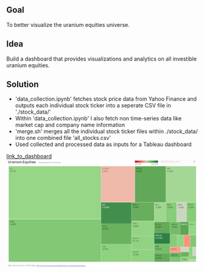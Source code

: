 ## Goal

To better visualize the uranium equities universe.

## Idea

Build a dashboard that provides visualizations and analytics on all investible uranium equities.

## Solution

- 'data_collection.ipynb' fetches stock price data from Yahoo Finance and outputs each individual stock ticker into a seperate CSV file in './stock_data/'
- Within 'data_collection.ipynb' I also fetch non time-series data like market cap and company name information
- 'merge.sh' merges all the individual stock ticker files within ./stock_data/ into one combined file 'all_stocks.csv'
- Used collected and processed data as inputs for a Tableau dashboard

[link_to_dashboard](https://public.tableau.com/app/profile/luca.castelli/viz/UraniumEquities/Dashboard1?publish=yes)
![dashboard_screenshot](demo/dashboard.png)

